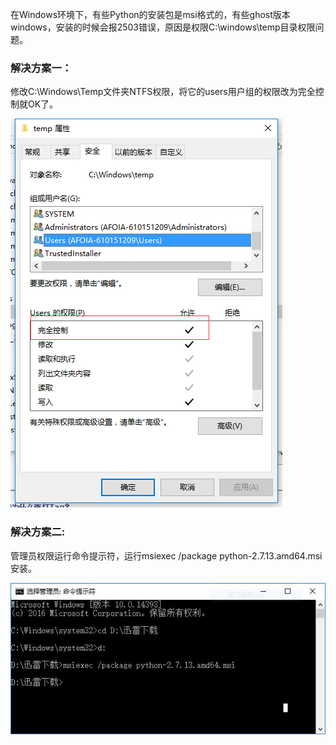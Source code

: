 在Windows环境下，有些Python的安装包是msi格式的，有些ghost版本windows，安装的时候会报2503错误，原因是权限C:\windows\temp目录权限问题。

### 解决方案一：

修改C:\Windows\Temp文件夹NTFS权限，将它的users用户组的权限改为完全控制就OK了。

![权限设置](/img/2017-6-2-users.jpg)

### 解决方案二:

管理员权限运行命令提示符，运行msiexec /package python-2.7.13.amd64.msi安装。

![msiexec](/img/2017-6-2-msiexec.JPG)
